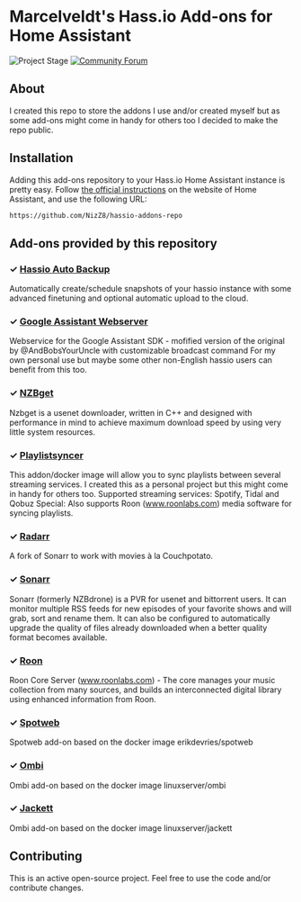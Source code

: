 # Marcelveldt's Hass.io Add-ons for Home Assistant

![Project Stage][project-stage-shield]
[![Community Forum][forum-shield]][forum]

## About
I created this repo to store the addons I use and/or created myself but as some add-ons might come in handy for others too I decided to make the repo public.

## Installation

Adding this add-ons repository to your Hass.io Home Assistant instance is
pretty easy. Follow [the official instructions][third-party-addons] on the
website of Home Assistant, and use the following URL:

```txt
https://github.com/NizZ8/hassio-addons-repo
```

## Add-ons provided by this repository

### &#10003; [Hassio Auto Backup][addon-autobackup]

Automatically create/schedule snapshots of your hassio instance with some advanced finetuning and optional automatic upload to the cloud.


### &#10003; [Google Assistant Webserver][addon-google-assistant-webserver]

Webservice for the Google Assistant SDK - mofified version of the original by @AndBobsYourUncle with customizable broadcast command For my own personal use but maybe some other non-English hassio users can benefit from this too.


### &#10003; [NZBget][addon-nzbget]

Nzbget is a usenet downloader, written in C++ and designed with performance in mind to achieve maximum download speed by using very little system resources.


### &#10003; [Playlistsyncer][addon-playlistsyncer]

This addon/docker image will allow you to sync playlists between several streaming services. I created this as a personal project but this might come in handy for others too. Supported streaming services: Spotify, Tidal and Qobuz Special: Also supports Roon (www.roonlabs.com) media software for syncing playlists.


### &#10003; [Radarr][addon-radarr]

A fork of Sonarr to work with movies à la Couchpotato.


### &#10003; [Sonarr][addon-sonarr]

Sonarr (formerly NZBdrone) is a PVR for usenet and bittorrent users. It can monitor multiple RSS feeds for new episodes of your favorite shows and will grab, sort and rename them. It can also be configured to automatically upgrade the quality of files already downloaded when a better quality format becomes available.


### &#10003; [Roon][addon-roon]

Roon Core Server (www.roonlabs.com) - The core manages your music collection from many sources, and builds an interconnected digital library using enhanced information from Roon.


### &#10003; [Spotweb][addon-spotweb]

Spotweb add-on based on the docker image erikdevries/spotweb

### &#10003; [Ombi][addon-ombi]

Ombi add-on based on the docker image linuxserver/ombi

### &#10003; [Jackett][addon-jackett]

Ombi add-on based on the docker image linuxserver/jackett

## Contributing

This is an active open-source project. Feel free to use the code and/or contribute changes.

[addon-autobackup]: https://github.com/marcelveldt/hassio-addons-repo/tree/master/autobackup
[addon-google-assistant-webserver]: https://github.com/marcelveldt/hassio-addons-repo/tree/master/google-assistant-webserver
[addon-nzbget]: https://github.com/marcelveldt/hassio-addons-repo/tree/master/nzbget
[addon-playlistsyncer]: https://github.com/marcelveldt/hassio-addons-repo/tree/master/playlistsyncer
[addon-radarr]: https://github.com/marcelveldt/hassio-addons-repo/tree/master/radarr
[addon-sonarr]: https://github.com/marcelveldt/hassio-addons-repo/tree/master/sonarr
[addon-roon]: https://github.com/marcelveldt/hassio-addons-repo/tree/master/roon
[addon-spotweb]: https://github.com/marcelveldt/hassio-addons-repo/tree/master/spotweb
[addon-ombi]: https://github.com/NizZ8/hassio-addons-repo/tree/master/ombi
[addon-jackett]: https://github.com/NizZ8/hassio-addons-repo/tree/master/jackett


[forum-shield]: https://img.shields.io/badge/community-forum-brightgreen.svg
[forum]: https://community.home-assistant.io/t/repository-marcelveldts-hassio-add-ons/99540
[maintenance-shield]: https://img.shields.io/maintenance/yes/2018.svg
[project-stage-shield]: https://img.shields.io/badge/project%20stage-production%20ready-brightgreen.svg
[third-party-addons]: https://home-assistant.io/hassio/installing_third_party_addons/
